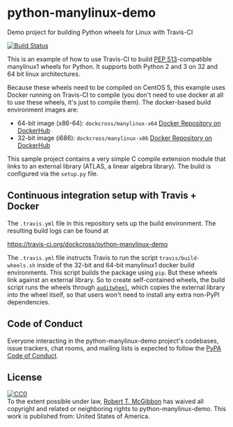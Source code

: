 python-manylinux-demo
=====================
Demo project for building Python wheels for Linux with Travis-CI

[![Build Status](https://travis-ci.org/dockcross/python-manylinux-demo.svg?branch=dockcross)](https://travis-ci.org/dockcross/python-manylinux-demo)


This is an example of how to use Travis-CI to build
[PEP 513](https://www.python.org/dev/peps/pep-0513/)-compatible manylinux1
wheels for Python. It supports both Python 2 and 3 on 32 and 64 bit linux
architectures.

Because these wheels need to be compiled on CentOS 5, this example uses Docker
running on Travis-CI to compile (you don't need to use docker at all to _use_
these wheels, it's just to compile them). The docker-based build environment
images are:

- 64-bit image (x86-64): ``dockcross/manylinux-x64`` [Docker Repository on DockerHub](https://hub.docker.com/r/dockcross/manylinux-x64/)
- 32-bit image (i686): ``dockcross/manylinux-x86`` [Docker Repository on DockerHub](https://hub.docker.com/r/dockcross/manylinux-x86/)

This sample project contains a very simple C compile extension module that links
to an external library (ATLAS, a linear algebra library). The build is
configured via the `setup.py` file.

Continuous integration setup with Travis + Docker
-------------------------------------------------

The `.travis.yml` file in this repository sets up the build environment. The
resulting build logs can be found at

  https://travis-ci.org/dockcross/python-manylinux-demo

The `.travis.yml` file instructs Travis to run the script
`travis/build-wheels.sh` inside of the 32-bit and 64-bit manylinux1 docker
build environments. This script builds the package using `pip`. But these
wheels link against an external library. So to create self-contained wheels,
the build script runs the wheels through
[`auditwheel`](https://pypi.python.org/pypi/auditwheel), which copies the external
library into the wheel itself, so that users won't need to install any extra non-PyPI
dependencies.

Code of Conduct
---------------

Everyone interacting in the python-manylinux-demo project's codebases, issue trackers,
chat rooms, and mailing lists is expected to follow the
[PyPA Code of Conduct](https://www.pypa.io/en/latest/code-of-conduct/).

License
-------

<p xmlns:dct="http://purl.org/dc/terms/" xmlns:vcard="http://www.w3.org/2001/vcard-rdf/3.0#">
  <a rel="license"
     href="https://creativecommons.org/publicdomain/zero/1.0/">
    <img src="https://i.creativecommons.org/p/zero/1.0/88x31.png" style="border-style: none;" alt="CC0" />
  </a>
  <br />
  To the extent possible under law,
  <a rel="dct:publisher"
     href="https://github.com/rmcgibbo">
    <span property="dct:title">Robert T. McGibbon</span></a>
  has waived all copyright and related or neighboring rights to
  <span property="dct:title">python-manylinux-demo</span>.
This work is published from:
<span property="vcard:Country" datatype="dct:ISO3166"
      content="US" about="https://github.com/pypa/python-manylinux-demo">
  United States of America</span>.
</p>
